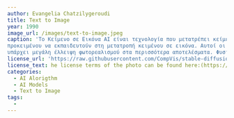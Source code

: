 ```yaml
---
author: Evangelia Chatzilygeroudi
title: Text to Image
year: 1990
image_url: /images/text-to-image.jpeg
caption: 'Το Κείμενο σε Εικόνα AI είναι τεχνολογία που μετατρέπει κείμενο σε Εικόνες/Εικόνες, χρησιμοποιώντας αλγόριθμους τεχνητής νοημοσύνης. Τα μοντέλα AI τροφοδοτούνται με τεράστιο όγκο εικόνων/εικόνων με απλή περιγραφή
προκειμένου να εκπαιδευτούν στη μετατροπή κειμένου σε εικόνα. Αυτοί οι αλγόριθμοι, ακόμη κι αν μπορούν να δημιουργήσουν τέχνη τεχνητής νοημοσύνης, εξωπραγματικές εικόνες ή αστείες παράδοξες εικόνες,
υπάρχει μεγάλη έλλειψη φωτορεαλισμού στα περισσότερα αποτελέσματα. Φυσικά, υπάρχουν τεράστια και πιο έξυπνα προγράμματα δημιουργίας κειμένου σε εικόνα αλλά δεν είναι δωρεάν για χρήση!Η λεζάντα της φωτογραφίας δημιουργήθηκε με τη χρήση του δωρεάν λογισμικού Διαδικτύου «DeepAI», ένα Text To Image, AI Image Generator και χρησιμοποιώντας το «Dancing Animals» ως εισαγωγή του κειμένου εισόδου.'
license_url: 'https://raw.githubusercontent.com/CompVis/stable-diffusion/main/LICENSE'
license_text: he license terms of the photo can be found here:(https://raw.githubusercontent.com/CompVis/stable-diffusion/main/LICENSE)[https://raw.githubusercontent.com/CompVis/stable-diffusion/main/LICENSE]
categories:
  - AI Alorigthm
  - AI Models
  - Text to Image
tags:
  -  
---
```

